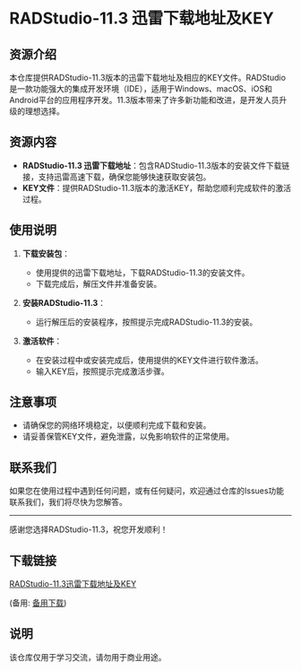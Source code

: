 # RADStudio-11.3 迅雷下载地址及KEY

## 资源介绍

本仓库提供RADStudio-11.3版本的迅雷下载地址及相应的KEY文件。RADStudio是一款功能强大的集成开发环境（IDE），适用于Windows、macOS、iOS和Android平台的应用程序开发。11.3版本带来了许多新功能和改进，是开发人员升级的理想选择。

## 资源内容

- **RADStudio-11.3 迅雷下载地址**：包含RADStudio-11.3版本的安装文件下载链接，支持迅雷高速下载，确保您能够快速获取安装包。
- **KEY文件**：提供RADStudio-11.3版本的激活KEY，帮助您顺利完成软件的激活过程。

## 使用说明

1. **下载安装包**：
   - 使用提供的迅雷下载地址，下载RADStudio-11.3的安装文件。
   - 下载完成后，解压文件并准备安装。

2. **安装RADStudio-11.3**：
   - 运行解压后的安装程序，按照提示完成RADStudio-11.3的安装。

3. **激活软件**：
   - 在安装过程中或安装完成后，使用提供的KEY文件进行软件激活。
   - 输入KEY后，按照提示完成激活步骤。

## 注意事项

- 请确保您的网络环境稳定，以便顺利完成下载和安装。
- 请妥善保管KEY文件，避免泄露，以免影响软件的正常使用。

## 联系我们

如果您在使用过程中遇到任何问题，或有任何疑问，欢迎通过仓库的Issues功能联系我们，我们将尽快为您解答。

---

感谢您选择RADStudio-11.3，祝您开发顺利！

## 下载链接
[RADStudio-11.3迅雷下载地址及KEY](https://pan.quark.cn/s/529d77d57d5f) 

(备用: [备用下载](https://pan.baidu.com/s/1dntfEiIJJlLSuPEbeu_pWQ?pwd=1234))

## 说明

该仓库仅用于学习交流，请勿用于商业用途。
